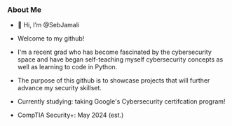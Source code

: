 ### About Me
-  👋 Hi, I’m @SebJamali
- Welcome to my github!
- I'm a recent grad who has become fascinated by the cybersecurity space and have began self-teaching myself cybersecurity concepts as well as learning to code in Python.
- The purpose of this github is to showcase projects that will further advance my security skillset.

- Currently studying: taking Google's  Cybersecurity certifcation program!

- CompTIA Security+: May 2024 (est.)


